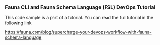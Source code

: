 ### Fauna CLI and Fauna Schema Language (FSL) DevOps Tutorial

This code sample is a part of a tutorial. You can read the full tutorial in the following link

https://fauna.com/blog/supercharge-your-devops-workflow-with-fauna-schema-language